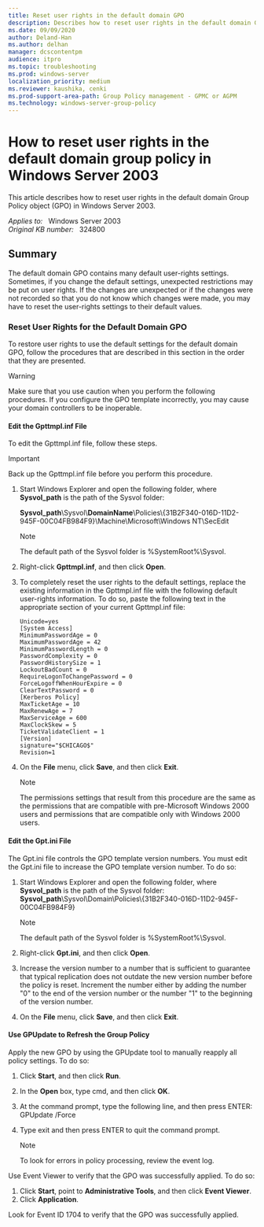 ```yaml
---
title: Reset user rights in the default domain GPO
description: Describes how to reset user rights in the default domain Group Policy object (GPO) in Windows Server 2003.
ms.date: 09/09/2020
author: Deland-Han
ms.author: delhan
manager: dcscontentpm
audience: itpro
ms.topic: troubleshooting
ms.prod: windows-server
localization_priority: medium
ms.reviewer: kaushika, cenki
ms.prod-support-area-path: Group Policy management - GPMC or AGPM
ms.technology: windows-server-group-policy
---
```

# How to reset user rights in the default domain group policy in Windows Server 2003

This article describes how to reset user rights in the default domain Group Policy object (GPO) in Windows Server 2003.

_Applies to:_ &nbsp; Windows Server 2003  
_Original KB number:_ &nbsp; 324800

## Summary

The default domain GPO contains many default user-rights settings. Sometimes, if you change the default settings, unexpected restrictions may be put on user rights. If the changes are unexpected or if the changes were not recorded so that you do not know which changes were made, you may have to reset the user-rights settings to their default values.

### Reset User Rights for the Default Domain GPO

To restore user rights to use the default settings for the default domain GPO, follow the procedures that are described in this section in the order that they are presented.

> [!WARNING]
> Make sure that you use caution when you perform the following procedures. If you configure the GPO template incorrectly, you may cause your domain controllers to be inoperable.

#### Edit the Gpttmpl.inf File

To edit the Gpttmpl.inf file, follow these steps.

> [!IMPORTANT]
> Back up the Gpttmpl.inf file before you perform this procedure.

1. Start Windows Explorer and open the following folder, where **Sysvol_path** is the path of the Sysvol folder:
  
    **Sysvol_path**\\Sysvol\\**DomainName**\\Policies\\{31B2F340-016D-11D2-945F-00C04FB984F9}\\Machine\Microsoft\\Windows NT\\SecEdit

    > [!NOTE]
    > The default path of the Sysvol folder is %SystemRoot%\\Sysvol.
2. Right-click **Gpttmpl.inf**, and then click **Open**.
3. To completely reset the user rights to the default settings, replace the existing information in the Gpttmpl.inf file with the following default user-rights information. To do so, paste the following text in the appropriate section of your current Gpttmpl.inf file:

    ```inf
    Unicode=yes  
    [System Access]  
    MinimumPasswordAge = 0  
    MaximumPasswordAge = 42  
    MinimumPasswordLength = 0  
    PasswordComplexity = 0  
    PasswordHistorySize = 1  
    LockoutBadCount = 0  
    RequireLogonToChangePassword = 0  
    ForceLogoffWhenHourExpire = 0  
    ClearTextPassword = 0  
    [Kerberos Policy]  
    MaxTicketAge = 10  
    MaxRenewAge = 7  
    MaxServiceAge = 600  
    MaxClockSkew = 5  
    TicketValidateClient = 1  
    [Version]  
    signature="$CHICAGO$"  
    Revision=1
    ```

4. On the **File** menu, click **Save**, and then click **Exit**.

    > [!NOTE]
    > The permissions settings that result from this procedure are the same as the permissions that are compatible with pre-Microsoft Windows 2000 users and permissions that are compatible only with Windows 2000 users.

#### Edit the Gpt.ini File

The Gpt.ini file controls the GPO template version numbers. You must edit the Gpt.ini file to increase the GPO template version number. To do so:

1. Start Windows Explorer and open the following folder, where **Sysvol_path** is the path of the Sysvol folder:
    **Sysvol_path**\\Sysvol\\Domain\\Policies\\{31B2F340-016D-11D2-945F-00C04FB984F9}

    > [!NOTE]
    > The default path of the Sysvol folder is %SystemRoot%\\Sysvol.

2. Right-click **Gpt.ini**, and then click **Open**.
3. Increase the version number to a number that is sufficient to guarantee that typical replication does not outdate the new version number before the policy is reset. Increment the number either by adding the number "0" to the end of the version number or the number "1" to the beginning of the version number.
4. On the **File** menu, click **Save**, and then click **Exit**.

#### Use GPUpdate to Refresh the Group Policy

Apply the new GPO by using the GPUpdate tool to manually reapply all policy settings. To do so:

1. Click **Start**, and then click **Run**.
2. In the **Open** box, type cmd, and then click **OK**.
3. At the command prompt, type the following line, and then press ENTER: GPUpdate /Force

4. Type exit and then press ENTER to quit the command prompt.

    > [!NOTE]
    > To look for errors in policy processing, review the event log.

Use Event Viewer to verify that the GPO was successfully applied. To do so:

1. Click **Start**, point to **Administrative Tools**, and then click **Event Viewer**.
2. Click **Application**.

Look for Event ID 1704 to verify that the GPO was successfully applied.
